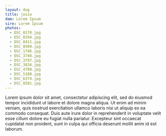 ```yaml
---
layout: dog
title: josie
dam: Lorem Ipsum
sire: Lorem Ipsum
photos:
  - DSC_0170.jpg
  - DSC_0294.jpg
  - DSC_0411.jpg
  - DSC_0509.jpg
  - DSC_1746.jpg
  - DSC_3748.jpg
  - DSC_3797.jpg
  - DSC_3834.jpg
  - DSC_4780.jpg
  - DSC_5108.jpg
  - DSC_6374.jpg
  - DSC_8581.jpg
---
```

<p>Lorem ipsum dolor sit amet, consectetur adipiscing elit, sed do eiusmod tempor incididunt ut labore et dolore magna aliqua. Ut enim ad minim veniam, quis nostrud exercitation ullamco laboris nisi ut aliquip ex ea commodo consequat. Duis aute irure dolor in reprehenderit in voluptate velit esse cillum dolore eu fugiat nulla pariatur. Excepteur sint occaecat cupidatat non proident, sunt in culpa qui officia deserunt mollit anim id est laborum.</p>
